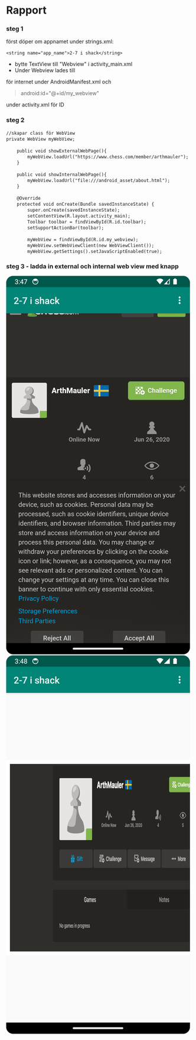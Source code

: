 
# Rapport

### steg 1

först döper om appnamet under strings.xml:

```
<string name="app_name">2-7 i shack</string>
```
* bytte TextView till "Webview" i activity_main.xml
* Under Webview lades till 

> <uses-permission android:name="android.permission.INTERNET" />


för internet under AndroidManifest.xml och 
> android:id="@+id/my_webview"

under activity.xml för ID

### steg 2

```
//skapar class för WebView
private WebView myWebView;
    
    public void showExternalWebPage(){
        myWebView.loadUrl("https://www.chess.com/member/arthmauler");
    }

    public void showInternalWebPage(){
        myWebView.loadUrl("file:///android_asset/about.html");
    }

    @Override
    protected void onCreate(Bundle savedInstanceState) {
        super.onCreate(savedInstanceState);
        setContentView(R.layout.activity_main);
        Toolbar toolbar = findViewById(R.id.toolbar);
        setSupportActionBar(toolbar);

        myWebView = findViewById(R.id.my_webview);
        myWebView.setWebViewClient(new WebViewClient());
        myWebView.getSettings().setJavaScriptEnabled(true);
```

### steg 3 - ladda in external och internal web view med knapp 



![externalView](external_web.png)
![internalView](internal_web.png)


